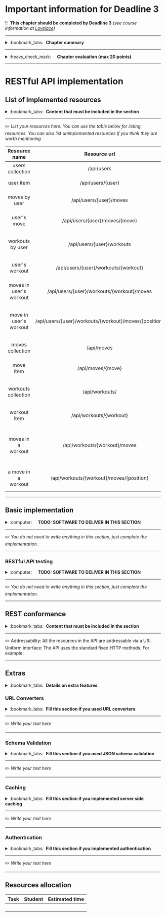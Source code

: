 # Important information for Deadline 3


:bangbang:&nbsp;&nbsp;**This chapter should be completed by Deadline 3** *(see course information at [Lovelace](http://lovelace.oulu.fi))*

---
<details>
<summary>
:bookmark_tabs:&nbsp;&nbsp;<strong>Chapter summary</strong>
</summary>

<bloquote>
In this section you must implement a RESTful API. <strong>The minimum requirements are summarized in the&nbsp;<a href="">Minimum Requirements</a>&nbsp;section of the Project Work Assignment. If you do not meet the minimum requirements this section WILL NOT be evaluated. </strong>
<h3>CHAPTER GOALS</h3>
<ul>
<li>Implement a RESTful API</li>
<li>Write tests for the API</li>
</ul>
</bloquote>

</details>

---
<details>
<summary>
:heavy_check_mark:&nbsp;&nbsp;&nbsp;&nbsp; <strong>Chapter evaluation (max 20 points)</strong>
</summary>

<bloquote>
You can get a maximum of 20 points after completing this section. More detailed evaluation is provided in the evaluation sheet in Lovelace.
</bloquote>

</details>

---

# RESTful API implementation

## List of implemented resources

<details>
<summary>
:bookmark_tabs:&nbsp;&nbsp;<strong>Content that must be included in the section</strong>
</summary>

<bloquote>
A list of all implemented resources. Consider that you do not need to implement every resource you initially planned. &nbsp; The minimum requirements are summarized in the Minimum requirements section from the Project work assignment. <em>Do not forget to include in the <a href="doc/README.md">README.md</a> file which is the path to access to your application remotely.</em>

</bloquote>

</details>

---

:pencil2: *List your resources here. You can use the table below for listing resources. You can also list unimplemented resources if you think they are worth mentioning*

|  Resource name       | Resource url | Resource description | Supported Methods    | Implemented |
|:-------------------: |:------------:|:--------------------:|:--------------------:|:-----------:|
|users collection|/api/users|Collection of all users|GET, POST|Yes|
|user item|/api/users/{user}|A single user|GET, PUT, DELETE|Yes|
|moves by user|/api/users/{user}/moves|All moves created by a user|GET, POST|Yes|
|user's move|/api/users/{user}/moves/{move}|A move created by a user|GET, PUT, DELETE|Yes|
|workouts by user|/api/users/{user}/workouts|All workouts created by a user|GET, POST|Yes|
|user's workout|/api/users/{user}/workouts/{workout}|A workout created by a user|GET, PUT, DELETE|Yes|
|moves in user's workout|/api/users/{user}/workouts/{workout}/moves|Moves wrapped in a users workout|GET, POST|Yes|
|move in user's workout|/api/users/{user}/workouts/{workout}/moves/{position}|A move in a users workout based on its position|GET, PUT, DELETE|Yes|
|moves collection|/api/moves|All moves in the database|GET, POST|Yes|
|move item|/api/moves/{move}|A move in the database|GET, PUT, DELETE |Yes|
|workouts collection|/api/workouts/|All workouts in the database|GET|Yes|
|workout item|/api/workouts/{workout}|A workout in the database|GET|Yes|
|moves in a workout|/api/workouts/{workout}/moves|All the moves in a certain workout in the database|GET|Yes|
|a move in a workout|/api/workouts/{workout}/moves/{position}|A move in a workout based on its position|GET|Yes|
---

## Basic implementation
<details>
<summary>
:computer:&nbsp;&nbsp;&nbsp;&nbsp; <strong>TODO: SOFTWARE TO DELIVER IN THIS SECTION</strong>
</summary>

<bloquote>
<strong>The code repository must contain: </strong>
<ol>
	<li>The source code for the RESTful API&nbsp;</li>
	<li>The external libraries that you have used</li>
	<li>We recommend to include a set of scripts to setup and run your server </li>
	<li>A database file or the necessary files and scripts to automatically populate your database.</li>
	<li>A <a href="documents/README.md">README.md</a> file containing:
		<ul>
			<li>Dependencies (external libraries)</li>
			<li>How to setup the framework.</li>
			<li>How to populate and setup the database.</li>
			<li>How to setup (e.g. modifying any configuration files) and run your RESTful API.</li>
			<li>The URL to access your API (usually <em>nameofapplication/api/version/</em>)=&gt; the path to your application.</li>
		</ul>
	</li>
</ol>
<strong>NOTE: Your code MUST be clearly documented. </strong>For each public method/function you must provide: a short description of the method, input parameters, output parameters, exceptions (when the application can fail and how to handle such fail). 
&nbsp;<strong>In addition should be clear which is the code you have implemented yourself and which is the code that you have borrowed from other sources. Always provide a link to the original source. This includes links to the course material.</strong>
</bloquote>

</details>

---
:pencil2: *You do not need to write anything in this section, just complete the implementation.*

---

### RESTful API testing
<details>
<summary>
:computer:&nbsp;&nbsp;&nbsp;&nbsp; <strong>TODO: SOFTWARE TO DELIVER IN THIS SECTION</strong>
</summary>

<bloquote>
<strong>The code repository must contain: </strong>
<ol>
	<li>The code to test your RESTful API (Functional test)
		<ul>
			<li>The code of the test MUST be commented indicating what you are going to test in each test case.</li>
			<li>The test must include values that force error messages</li>
		</ul>
	</li>
	<li>The external libraries that you have used</li>
	<li>We recommend to include a set of scripts to execute your tests.</li>
	<li>A database file or the necessary files and scripts to automatically populate your database.</li>
	<li>A <a href="documents/README.md">README.md</a> file containing:
		<ul>
			<li>Dependencies (external libraries)</li>
			<li>Instructions on how to run the different tests for your application.</li>
		</ul>
	</li>
</ol>
Do not forget to include in the <a href="doc/README.md">README.md</a> the instructions on how to run your tests. Discuss briefly which were the main errors that you detected thanks to the functional testing.

Remember that you MUST implement a functional testing suite. A detailed description of the input / output in the a REST client plugin.

In this section it is your responsibility that your API handles requests correctly. All of the supported methods for each resource should work. You also need to show that invalid requests are properly handled, and that the response codes are correct in each situation.
</bloquote>

</details>

---
:pencil2: *You do not need to write anything in this section, just complete the implementation.*

---

## REST conformance

<details>
<summary>
:bookmark_tabs:&nbsp;&nbsp;<strong>Content that must be included in the section</strong>
</summary>

<bloquote>
Explain briefly how your API meets REST principles. Focus specially in these three principles: <strong>Addressability, Uniform interface, and Statelessness</strong>. Provide examples (e.g. how does each HTTP method work in your API). Note that Connectedness will be addressed in Deadline 4.
</bloquote>

</details>

---

:pencil2: 
Addressability: All the resources in the API are addressable via a URI. 
Uniform interface: The API uses the standard fixed HTTP methods. For example:


---

## Extras

<details>
<summary>
:bookmark_tabs:&nbsp;&nbsp;<strong>Details on extra features</strong>
</summary>
<bloquote>
This section lists the additional features that will be graded as part of the API but are not required. In addition to implementing the feature you are also asked to write a short description for each.
</bloquote>

</details>

### URL Converters

<details>
<summary>
:bookmark_tabs:&nbsp;&nbsp;<strong>Fill this section if you used URL converters</strong>
</summary>
<bloquote>
Write a short rationale of how URL converters are used, including your thoughts on the possible trade-offs. Go through all URL parameters in your API and describe whether they use a converter, what property is used for converting, or why it's not using a converter.
</bloquote>
</details>

---

:pencil2: *Write your text here*

---

### Schema Validation

<details>
<summary>
:bookmark_tabs:&nbsp;&nbsp;<strong>Fill this section if you used JSON schema validation</strong>
</summary>
<bloquote>
Write a short description of your JSON schemas, including key decision making for choosing how to validate each field. 
</bloquote>
</details>

---

:pencil2: *Write your text here*

---

### Caching

<details>
<summary>
:bookmark_tabs:&nbsp;&nbsp;<strong>Fill this section if you implemented server side caching</strong>
</summary>
<bloquote>
Explain your caching decisions here. Include an explanation for every GET method in your API, explaining what is cached (or why it is not cached), and how long is it cached (and why). If you are using manual cache clearing, also explain when it happens.
</bloquote>
</details>

---

:pencil2: *Write your text here*

---

### Authentication

<details>
<summary>
:bookmark_tabs:&nbsp;&nbsp;<strong>Fill this section if you implemented authentication</strong>
</summary>
<bloquote>
Explain your authentication scheme here. Describe the authentication requirements for each resource in your API, and your reasoning for the decisions. In addition, provide a plan for how API keys will be distributed, even if the distribution is not currently implemented.
</bloquote>
</details>

---

:pencil2: *Write your text here*

---

## Resources allocation
|**Task** | **Student**|**Estimated time**|
|:------: |:----------:|:----------------:|
|||| 
|||| 
|||| 
|||| 


